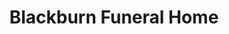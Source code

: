 ---
title: "Blackburn Funeral Home"
url: /hopedale/blackburn-funeral-home/
shop: funeral directors
---